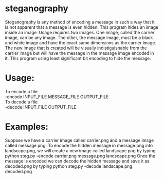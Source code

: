 # steganography

Steganography is any method of encoding a message in such a way that it is not apparent that a message is even hidden. This program hides an image inside an image. Usage requires two images. One image, called the carrier image, can be any image. The other, the message image, must be a black and white image and have the exact same dimensions as the carrier image. The new image that is created will be visually indistiguishable from the carrier image but will have the message in the message image encoded in it. This program using least significant bit encoding to hide the message.

# Usage:
To encode a file:  
	-encode INPUT_FILE MESSAGE_FILE OUTPUT_FILE  
To decode a file:  
	-decode INPUT_FILE OUTPUT_FILE  
	
	
# Examples:
Suppose we have a carrier image called carrier.png and a message image called message.png. To encode the hidden message in message.png into landscape.png, we will create a new image called landscape.png by typing
python steg.py -encode carrier.png message.png landscape.png
Once the message is encoded we can decode the hidden message and save it as decoded.png by typing
python steg.py -decode landscape.png decoded.png
